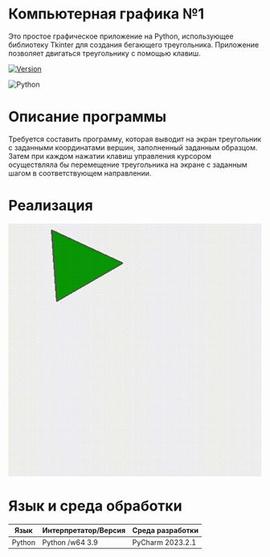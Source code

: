# Компьютерная графика №1
Это простое графическое приложение на Python, использующее библиотеку Tkinter для создания бегающего треугольника. Приложение позволяет двигаться треугольнику с помощью клавиш.

[![Version](https://img.shields.io/badge/Version-1.0.0-blue.svg)](https://github.com/ValeriaMordyashova/comp_grahaa)

![Python](https://img.shields.io/badge/Python-3.9-purple)
# Описание программы 
Требуется составить программу, которая выводит на экран треугольник с заданными координатами вершин, заполненный заданным образцом. Затем при каждом нажатии клавиш управления курсором осуществляла бы перемещение треугольника на экране с заданным шагом в соответствующем направлении. 
# Реализация
![GIF](https://raw.githubusercontent.com/ValeriaMordyashova/Comp_grahaa/master/Лабораторная-работа-№1.gif)
# Язык и среда обработки
| Язык | Интерпретатор/Версия | Среда разработки | 
| ------ | ------ | ------ |
| Python | Python /w64 3.9 | PyCharm 2023.2.1 |
